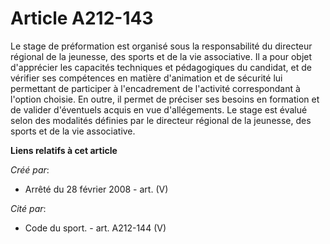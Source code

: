 # Article A212-143

Le stage de préformation est organisé sous la responsabilité du directeur régional de la jeunesse, des sports et de la vie
associative. Il a pour objet d'apprécier les capacités techniques et pédagogiques du candidat, et de vérifier ses compétences
en matière d'animation et de sécurité lui permettant de participer à l'encadrement de l'activité correspondant à l'option
choisie. En outre, il permet de préciser ses besoins en formation et de valider d'éventuels acquis en vue d'allégements. Le
stage est évalué selon des modalités définies par le directeur régional de la jeunesse, des sports et de la vie associative.

**Liens relatifs à cet article**

_Créé par_:

  - Arrêté du 28 février 2008 - art. (V)

_Cité par_:

  - Code du sport. - art. A212-144 (V)

